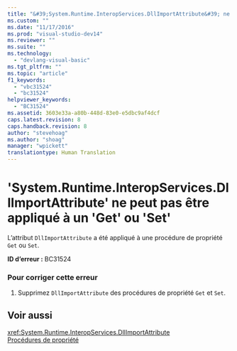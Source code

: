 ```yaml
---
title: "&#39;System.Runtime.InteropServices.DllImportAttribute&#39; ne peut pas &#234;tre appliqu&#233; &#224; un &#39;Get&#39; ou &#39;Set&#39; | Microsoft Docs"
ms.custom: ""
ms.date: "11/17/2016"
ms.prod: "visual-studio-dev14"
ms.reviewer: ""
ms.suite: ""
ms.technology: 
  - "devlang-visual-basic"
ms.tgt_pltfrm: ""
ms.topic: "article"
f1_keywords: 
  - "vbc31524"
  - "bc31524"
helpviewer_keywords: 
  - "BC31524"
ms.assetid: 3603e33a-a80b-448d-83e0-e5dbc9af4dcf
caps.latest.revision: 8
caps.handback.revision: 8
author: "stevehoag"
ms.author: "shoag"
manager: "wpickett"
translationtype: Human Translation
---
```

# &#39;System.Runtime.InteropServices.DllImportAttribute&#39; ne peut pas &#234;tre appliqu&#233; &#224; un &#39;Get&#39; ou &#39;Set&#39;
L’attribut `DllImportAttribute` a été appliqué à une procédure de propriété `Get` ou `Set`.  
  
 **ID d’erreur :** BC31524  
  
### Pour corriger cette erreur  
  
1.  Supprimez `DllImportAttribute` des procédures de propriété `Get` et `Set`.  
  
## Voir aussi  
 <xref:System.Runtime.InteropServices.DllImportAttribute>   
 [Procédures de propriété](../../visual-basic/programming-guide/language-features/procedures/property-procedures.md)